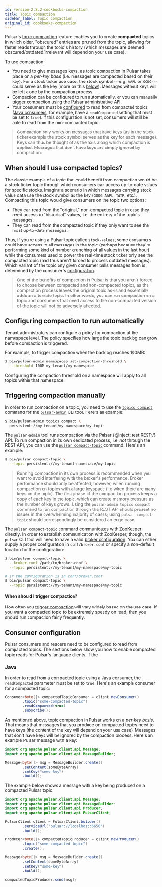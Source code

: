 ```yaml
---
id: version-2.8.2-cookbooks-compaction
title: Topic compaction
sidebar_label: Topic compaction
original_id: cookbooks-compaction
---
```


Pulsar's [topic compaction](concepts-topic-compaction.md#compaction) feature enables you to create **compacted** topics in which older, "obscured" entries are pruned from the topic, allowing for faster reads through the topic's history (which messages are deemed obscured/outdated/irrelevant will depend on your use case).

To use compaction:

* You need to give messages keys, as topic compaction in Pulsar takes place on a *per-key basis* (i.e. messages are compacted based on their key). For a stock ticker use case, the stock symbol---e.g. `AAPL` or `GOOG`---could serve as the key (more on this [below](#when-should-i-use-compacted-topics)). Messages without keys will be left alone by the compaction process.
* Compaction can be configured to run [automatically](#configuring-compaction-to-run-automatically), or you can manually [trigger](#triggering-compaction-manually) compaction using the Pulsar administrative API.
* Your consumers must be [configured](#consumer-configuration) to read from compacted topics ([Java consumers](#java), for example, have a `readCompacted` setting that must be set to `true`). If this configuration is not set, consumers will still be able to read from the non-compacted topic.


> Compaction only works on messages that have keys (as in the stock ticker example the stock symbol serves as the key for each message). Keys can thus be thought of as the axis along which compaction is applied. Messages that don't have keys are simply ignored by compaction.

## When should I use compacted topics?

The classic example of a topic that could benefit from compaction would be a stock ticker topic through which consumers can access up-to-date values for specific stocks. Imagine a scenario in which messages carrying stock value data use the stock symbol as the key (`GOOG`, `AAPL`, `TWTR`, etc.). Compacting this topic would give consumers on the topic two options:

* They can read from the "original," non-compacted topic in case they need access to "historical" values, i.e. the entirety of the topic's messages.
* They can read from the compacted topic if they only want to see the most up-to-date messages.

Thus, if you're using a Pulsar topic called `stock-values`, some consumers could have access to all messages in the topic (perhaps because they're performing some kind of number crunching of all values in the last hour) while the consumers used to power the real-time stock ticker only see the compacted topic (and thus aren't forced to process outdated messages). Which variant of the topic any given consumer pulls messages from is determined by the consumer's [configuration](#consumer-configuration).

> One of the benefits of compaction in Pulsar is that you aren't forced to choose between compacted and non-compacted topics, as the compaction process leaves the original topic as-is and essentially adds an alternate topic. In other words, you can run compaction on a topic and consumers that need access to the non-compacted version of the topic will not be adversely affected.


## Configuring compaction to run automatically

Tenant administrators can configure a policy for compaction at the namespace level. The policy specifies how large the topic backlog can grow before compaction is triggered.

For example, to trigger compaction when the backlog reaches 100MB:

```bash
$ bin/pulsar-admin namespaces set-compaction-threshold \
  --threshold 100M my-tenant/my-namespace
```

Configuring the compaction threshold on a namespace will apply to all topics within that namespace.

## Triggering compaction manually

In order to run compaction on a topic, you need to use the [`topics compact`](reference-pulsar-admin.md#topics-compact) command for the [`pulsar-admin`](reference-pulsar-admin.md) CLI tool. Here's an example:

```bash
$ bin/pulsar-admin topics compact \
  persistent://my-tenant/my-namespace/my-topic
```

The `pulsar-admin` tool runs compaction via the Pulsar {@inject: rest:REST:/} API. To run compaction in its own dedicated process, i.e. *not* through the REST API, you can use the [`pulsar compact-topic`](reference-cli-tools.md#pulsar-compact-topic) command. Here's an example:

```bash
$ bin/pulsar compact-topic \
  --topic persistent://my-tenant-namespace/my-topic
```

> Running compaction in its own process is recommended when you want to avoid interfering with the broker's performance. Broker performance should only be affected, however, when running compaction on topics with a large keyspace (i.e when there are many keys on the topic). The first phase of the compaction process keeps a copy of each key in the topic, which can create memory pressure as the number of keys grows. Using the `pulsar-admin topics compact` command to run compaction through the REST API should present no issues in the overwhelming majority of cases; using `pulsar compact-topic` should correspondingly be considered an edge case.

The `pulsar compact-topic` command communicates with [ZooKeeper](https://zookeeper.apache.org) directly. In order to establish communication with ZooKeeper, though, the `pulsar` CLI tool will need to have a valid [broker configuration](reference-configuration.md#broker). You can either supply a proper configuration in `conf/broker.conf` or specify a non-default location for the configuration:

```bash
$ bin/pulsar compact-topic \
  --broker-conf /path/to/broker.conf \
  --topic persistent://my-tenant/my-namespace/my-topic

# If the configuration is in conf/broker.conf
$ bin/pulsar compact-topic \
  --topic persistent://my-tenant/my-namespace/my-topic
```

#### When should I trigger compaction?

How often you [trigger compaction](#triggering-compaction-manually) will vary widely based on the use case. If you want a compacted topic to be extremely speedy on read, then you should run compaction fairly frequently.

## Consumer configuration

Pulsar consumers and readers need to be configured to read from compacted topics. The sections below show you how to enable compacted topic reads for Pulsar's language clients. If the

### Java

In order to read from a compacted topic using a Java consumer, the `readCompacted` parameter must be set to `true`. Here's an example consumer for a compacted topic:

```java
Consumer<byte[]> compactedTopicConsumer = client.newConsumer()
        .topic("some-compacted-topic")
        .readCompacted(true)
        .subscribe();
```

As mentioned above, topic compaction in Pulsar works on a *per-key basis*. That means that messages that you produce on compacted topics need to have keys (the content of the key will depend on your use case). Messages that don't have keys will be ignored by the compaction process. Here's an example Pulsar message with a key:

```java
import org.apache.pulsar.client.api.Message;
import org.apache.pulsar.client.api.MessageBuilder;

Message<byte[]> msg = MessageBuilder.create()
        .setContent(someByteArray)
        .setKey("some-key")
        .build();
```

The example below shows a message with a key being produced on a compacted Pulsar topic:

```java
import org.apache.pulsar.client.api.Message;
import org.apache.pulsar.client.api.MessageBuilder;
import org.apache.pulsar.client.api.Producer;
import org.apache.pulsar.client.api.PulsarClient;

PulsarClient client = PulsarClient.builder()
        .serviceUrl("pulsar://localhost:6650")
        .build();

Producer<byte[]> compactedTopicProducer = client.newProducer()
        .topic("some-compacted-topic")
        .create();

Message<byte[]> msg = MessageBuilder.create()
        .setContent(someByteArray)
        .setKey("some-key")
        .build();

compactedTopicProducer.send(msg);
```
